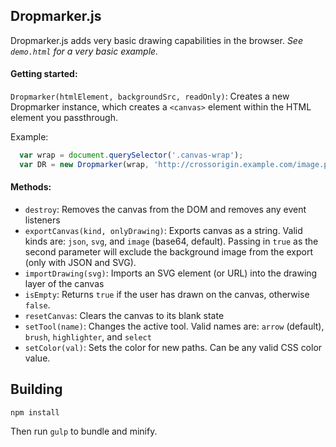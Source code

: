 ## Dropmarker.js

Dropmarker.js adds very basic drawing capabilities in the browser. *See `demo.html` for a very basic example.*

#### Getting started:

`Dropmarker(htmlElement, backgroundSrc, readOnly)`: Creates a new Dropmarker instance, which creates a `<canvas>` element within the HTML element you passthrough.

Example:

```js
  var wrap = document.querySelector('.canvas-wrap');
  var DR = new Dropmarker(wrap, 'http://crossorigin.example.com/image.png');
```

#### Methods:

- `destroy`: Removes the canvas from the DOM and removes any event listeners
- `exportCanvas(kind, onlyDrawing)`: Exports canvas as a string. Valid kinds are: `json`, `svg`, and `image` (base64, default). Passing in `true` as the second parameter will exclude the background image from the export (only with JSON and SVG).
- `importDrawing(svg)`: Imports an SVG element (or URL) into the drawing layer of the canvas
- `isEmpty`: Returns `true` if the user has drawn on the canvas, otherwise `false`.
- `resetCanvas`: Clears the canvas to its blank state
- `setTool(name)`: Changes the active tool. Valid names are: `arrow` (default), `brush`, `highlighter`, and `select`
- `setColor(val)`: Sets the color for new paths. Can be any valid CSS color value.

## Building

```
npm install
```

Then run `gulp` to bundle and minify.